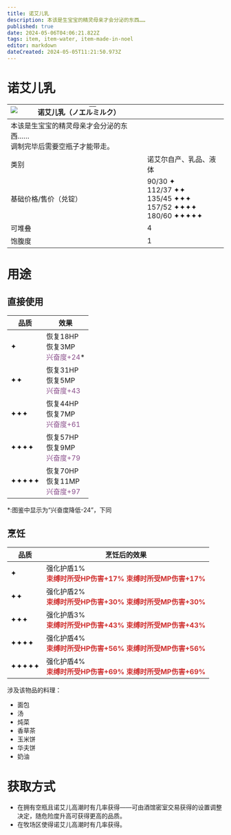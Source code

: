 ```yaml
---
title: 诺艾儿乳
description: 本该是生宝宝的精灵母亲才会分泌的东西……
published: true
date: 2024-05-06T04:06:21.822Z
tags: item, item-water, item-made-in-noel
editor: markdown
dateCreated: 2024-05-05T11:21:50.973Z
---
```


# 诺艾儿乳

| <img style="float: left;" src="此处放物品图标" />诺艾儿乳（<ruby>ノエルミルク<rt>——</rt></ruby>） ||
| - | - |
| 本该是生宝宝的精灵母亲才会分泌的东西……<br>调制完毕后需要空瓶子才能带走。 ||
| 类别 | 诺艾尔自产、乳品、液体 |
| 基础价格/售价（兑锭） | 90/30 ✦<br>112/37 ✦✦<br>135/45 ✦✦✦<br>157/52 ✦✦✦✦<br>180/60 ✦✦✦✦✦ |
| 可堆叠 | 4 |
| 饱腹度 | 1 |

# 用途
## 直接使用
| 品质 | 效果 |
| - | - |
| ✦ | 恢复18HP<br>恢复3MP<br><ruby style="color:#8b508c;">兴奋度+24</ruby>* |
| ✦✦ | 恢复31HP<br>恢复5MP<br><ruby style="color:#8b508c;">兴奋度+43</ruby> |
| ✦✦✦ | 恢复44HP<br>恢复7MP<br><ruby style="color:#8b508c;">兴奋度+61</ruby> |
| ✦✦✦✦ | 恢复57HP<br>恢复9MP<br><ruby style="color:#8b508c;">兴奋度+79</ruby> |
| ✦✦✦✦✦ | 恢复70HP<br>恢复11MP<br><ruby style="color:#8b508c;">兴奋度+97</ruby> |
\*:图鉴中显示为“兴奋度降低-24”，下同
## 烹饪
| 品质 | 烹饪后的效果 |
| - | - |
| ✦ | 强化护盾1%<br><ruby style="color: #d03231;">**束缚时所受HP伤害+17%**<br>**束缚时所受MP伤害+17%**</ruby> |
| ✦✦ | 强化护盾2%<br><ruby style="color: #d03231;">**束缚时所受HP伤害+30%**<br>**束缚时所受MP伤害+30%**</ruby> |
| ✦✦✦ | 强化护盾3%<br><ruby style="color: #d03231;">**束缚时所受HP伤害+43%**<br>**束缚时所受MP伤害+43%**</ruby> |
| ✦✦✦✦ | 强化护盾4%<br><ruby style="color: #d03231;">**束缚时所受HP伤害+56%**<br>**束缚时所受MP伤害+56%**</ruby> |
| ✦✦✦✦✦ | 强化护盾4%<br><ruby style="color: #d03231;">**束缚时所受HP伤害+69%**<br>**束缚时所受MP伤害+69%**</ruby> |
涉及该物品的料理：
- 面包
- 汤
- 炖菜
- 香草茶
- 玉米饼
- 华夫饼
- 奶油

# 获取方式
- 在拥有空瓶且诺艾儿高潮时有几率获得——可由酒馆密室交易获得的设置调整决定，随危险度升高可获得更高的品质。
- 在牧场区使得诺艾儿高潮时有几率获得。
